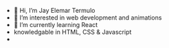 - 👋 Hi, I’m Jay Elemar Termulo
- 👀 I’m interested in web development and animations
- 🌱 I’m currently learning React 
- knowledgable in  HTML, CSS & Javascript
- 

<!---
jayelemar/jayelemar is a ✨ special ✨ repository because its `README.md` (this file) appears on your GitHub profile.
You can click the Preview link to take a look at your changes.
--->
